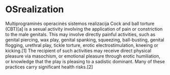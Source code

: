 # OSrealization
Multiprograminės operacinės sistemos realizacija
Cock and ball torture (CBT)[a] is a sexual activity involving the application of pain or constriction to the male genitals. This may involve directly painful activities, such as genital piercing, wax play, genital spanking, squeezing, ball-busting, genital flogging, urethral play, tickle torture, erotic electrostimulation, kneeing or kicking.[1] The recipient of such activities may receive direct physical pleasure via masochism, or emotional pleasure through erotic humiliation, or knowledge that the play is pleasing to a sadistic dominant. Many of these practices carry significant health risks.[2]
